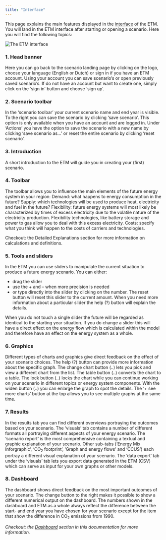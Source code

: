 ```yaml
---
title: "Interface"
---
```


This page explains the main features displayed in the [interface](https://energytransitionmodel.com/scenario/overview/introduction/how-does-the-energy-transition-model-work) of the ETM. 
You will land in the ETM interface after starting or opening a scenario. Here you will find the following topics:

![The ETM interface](/img/docs/interface.png)

### 1. Head banner
Here you can go back to the scenario landing page by clicking on the logo, choose your language (English or Dutch) or sign in if you have an ETM account. Using your account you can save scenario’s or open previously saved scenario’s. If do not have an account but want to create one, simply click on the ‘sign in’ button and choose ‘sign up’. 

### 2. Scenario toolbar
In the ‘scenario toolbar’ your current scenario name and end year is visible. To the right you can save the scenario by clicking ‘save scenario’. This option is only available when you have an account and are logged in. Under ‘Actions’ you have the option to save the scenario with a new name by clicking ‘save scenario as…’ or reset the entire scenario by clicking ‘reset scenario’. 

### 3. Introduction 
A short introduction to the ETM will guide you in creating your (first) scenario. 

### 4. Toolbar
The toolbar allows you to influence the main elements of the future energy system in your region:
Demand: 	what happens to energy consumption in the future? 
Supply: 	which technologies will be used to produce heat, electricity and fuel in the future?
Flexibility: 	future energy systems will most likely be characterized by times of excess electricity due to the volatile nature of the electricity production. Flexibility technologies, like battery storage and power to gas allow you to deal with this excess electricity.
Costs: 	specify what you think will happen to the costs of carriers and technologies. 

Checkout: the Detailed Explanations section for more information on calculations and definitions. 

### 5. Tools and sliders
In the ETM you can use sliders to manipulate the current situation to produce a future energy scenario. You can either:
* drag the slider 
* use the + and – when more precision is needed
* or type directly into the slider by clicking on the number.
The reset button will reset this slider to the current amount. When you need more information about a particular slider the help (?) button will explain the details. 

When you do not touch a single slider the future will be regarded as identical to the starting year situation. If you do change a slider this will have a direct effect on the energy flow which is calculated within the model and therefore have an effect on the energy system as a whole. 

### 6. Graphics 
Different types of charts and graphics give direct feedback on the effect of your scenario choices. The help (?) button can provide more information about the specific graph. The change chart button (..) lets you pick and view a different chart from the list. The table button (..) converts the chart to a table. The lock button (..) locks the chart while you can continue working on your scenario in different topics or energy system components. With the widen button (..) you can enlarge the graph to spot the details. The ‘+ see more charts’ button at the top allows you to see multiple graphs at the same time. 

### 7. Results
In the results tab you can find different overviews portraying the outcomes based on your scenario. The ‘visuals’ tab contains a number of different formats all portraying different aspects of your energy scenario. The ‘scenario report’ is the most comprehensive containing a textual and graphic explanation of your scenario. Other sub-tabs (‘Energy Mix Inforgraphic’, ‘CO<sub>2</sub> footprint’, ‘Graph and energy flows’ and ‘CCUS’) each portray a different visual explanation of your scenario. The ‘data export’ tab under the ‘visuals’ tab lets you export data generated in the ETM (CSV) which can serve as input for your own graphs or other models.

### 8. Dashboard 
The dashboard shows direct feedback on the most important outcomes of your scenario. The change button to the right makes it possible to show a different numerical output on the dashboard. The numbers shown in the dashboard and ETM as a whole always reflect the difference between the start- and end year you have chosen for your scenario except for the item that show the difference in CO<sub>2</sub> emissions from 1990. 

_Checkout: the [Dashboard](dashboard) section in this documentation for more information._ 
 
